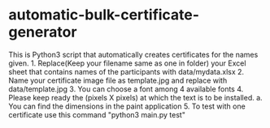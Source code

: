 # automatic-bulk-certificate-generator

This is Python3 script that automatically creates certificates for the names given.
    1. Replace(Keep your filename same as one in folder) your Excel sheet that contains names of the participants with data/mydata.xlsx
    2. Name your certificate image file as template.jpg and replace with data/template.jpg
    3. You can choose a font among 4 available fonts
    4. Please keep ready the (pixels X pixels) at which the text is to be installed.
        a. You can find the dimensions in the paint application 5. To test with one certificate use this command "python3 main.py test"